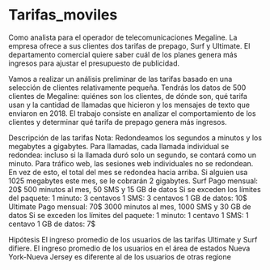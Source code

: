 # Tarifas_moviles

Como analista para el operador de telecomunicaciones Megaline. La empresa ofrece a sus clientes dos tarifas de prepago, Surf y Ultimate. 
El departamento comercial quiere saber cuál de los planes genera más ingresos para ajustar el presupuesto de publicidad.

Vamos a realizar un análisis preliminar de las tarifas basado en una selección de clientes relativamente pequeña. 
Tendrás los datos de 500 clientes de Megaline: quiénes son los clientes, de dónde son, qué tarifa usan y la cantidad de llamadas que hicieron y los mensajes de texto que enviaron en 2018. 
El trabajo consiste en analizar el comportamiento de los clientes y determinar qué tarifa de prepago genera más ingresos.


Descripción de las tarifas
Nota: Redondeamos los segundos a minutos y los megabytes a gigabytes. Para llamadas, cada llamada individual se redondea: incluso si la llamada duró solo un segundo, se contará como un minuto. Para tráfico web, las sesiones web individuales no se redondean. En vez de esto, el total del mes se redondea hacia arriba. Si alguien usa 1025 megabytes este mes, se le cobrarán 2 gigabytes.
Surf
Pago mensual: 20$
500 minutos al mes, 50 SMS y 15 GB de datos
Si se exceden los límites del paquete:
1 minuto: 3 centavos
1 SMS: 3 centavos
1 GB de datos: 10$
Ultimate
Pago mensual: 70$
3000 minutos al mes, 1000 SMS y 30 GB de datos
Si se exceden los límites del paquete:
1 minuto: 1 centavo
1 SMS: 1 centavo
1 GB de datos: 7$



Hipótesis
El ingreso promedio de los usuarios de las tarifas Ultimate y Surf difiere.
El ingreso promedio de los usuarios en el área de estados Nueva York-Nueva Jersey es diferente al de los usuarios de otras regione
